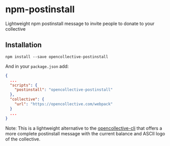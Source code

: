 # npm-postinstall
Lightweight npm postinstall message to invite people to donate to your collective

## Installation

```
npm install --save opencollective-postinstall
```

And in your `package.json` add: 

```json
{
  ...
  "scripts": {
    "postinstall": "opencollective-postinstall"
  },
  "collective": {
    "url": "https://opencollective.com/webpack"
  }
  ...
}
```

Note: This is a lightweight alternative to the [opencollective-cli](https://github.com/opencollective/opencollective-cli) that offers a more complete postinstall message with the current balance and ASCII logo of the collective.